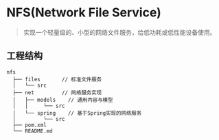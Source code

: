 # NFS(Network File Service)
> 实现一个轻量级的、小型的网络文件服务，给低功耗或低性能设备使用。

## 工程结构
```
nfs
  ├── files       // 标准文件服务
  │   └── src
  ├── net         // 网络服务实现
  │   ├── models    // 通用内容与模型
  │   │     └── src
  │   └── spring    // 基于Spring实现的网络服务
  │         └── src
  ├── pom.xml
  └── README.md

```
